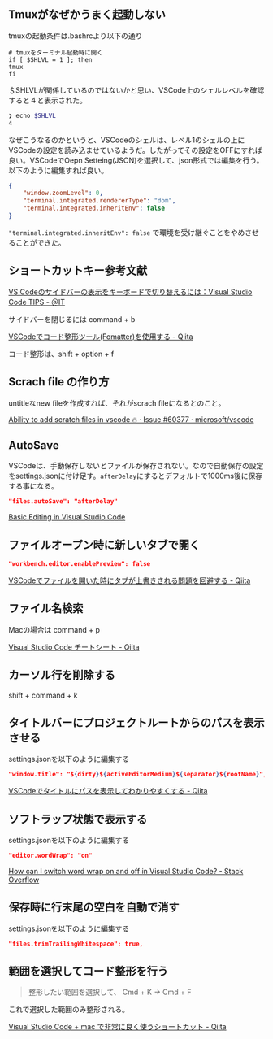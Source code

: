## Tmuxがなぜかうまく起動しない

tmuxの起動条件は.bashrcより以下の通り

```
# tmuxをターミナル起動時に開く
if [ $SHLVL = 1 ]; then
tmux
fi
```

＄SHLVLが関係しているのではないかと思い、VSCode上のシェルレベルを確認すると４と表示された。

```bash
❯ echo $SHLVL
4
```

なぜこうなるのかというと、VSCodeのシェルは、レベル1のシェルの上にVSCodeの設定を読み込ませているようだ。したがってその設定をOFFにすれば良い。VSCodeでOepn Setteing(JSON)を選択して、json形式では編集を行う。以下のように編集すれば良い。

```json
{
    "window.zoomLevel": 0,
    "terminal.integrated.rendererType": "dom",
    "terminal.integrated.inheritEnv": false
}
```

`"terminal.integrated.inheritEnv": false` で環境を受け継ぐことをやめさせることができた。

## ショートカットキー参考文献

[VS Codeのサイドバーの表示をキーボードで切り替えるには：Visual Studio Code TIPS - ＠IT](https://www.atmarkit.co.jp/ait/articles/1807/13/news032.html)

サイドバーを閉じるには command + b

[VSCodeでコード整形ツール(Fomatter)を使用する - Qiita](https://qiita.com/mgmgOmO/items/17438d45790635bd8dca)

コード整形は、shift + option + f

## Scrach file の作り方

untitleなnew fileを作成すれば、それがscrach fileになるとのこと。

[Ability to add scratch files in vscode 🔥 · Issue #60377 · microsoft/vscode](https://github.com/Microsoft/vscode/issues/60377)

## AutoSave

VSCodeは、手動保存しないとファイルが保存されない。なので自動保存の設定をsettings.jsonに付け足す。`afterDelay`にするとデフォルトで1000ms後に保存する事になる。

```json
"files.autoSave": "afterDelay"
```

[Basic Editing in Visual Studio Code](https://code.visualstudio.com/docs/editor/codebasics#_save-auto-save)

## ファイルオープン時に新しいタブで開く

```json
"workbench.editor.enablePreview": false
```

[VSCodeでファイルを開いた時にタブが上書きされる問題を回避する - Qiita](https://qiita.com/kgoto/items/265e3eb8a82778e33cfe)

## ファイル名検索

Macの場合は command + p

[Visual Studio Code チートシート - Qiita](https://qiita.com/aoinu/items/681f932ce0b162cd9520#%E3%82%B3%E3%83%9E%E3%83%B3%E3%83%89)

## カーソル行を削除する

shift + command + k

## タイトルバーにプロジェクトルートからのパスを表示させる

settings.jsonを以下のように編集する

```json
"window.title": "${dirty}${activeEditorMedium}${separator}${rootName}",
```

[VSCodeでタイトルにパスを表示してわかりやすくする - Qiita](https://qiita.com/akisx/items/08313fd5b47b5a45bb2f)

## ソフトラップ状態で表示する

settings.jsonを以下のように編集する

```json
"editor.wordWrap": "on" 
```

[How can I switch word wrap on and off in Visual Studio Code? - Stack Overflow](https://stackoverflow.com/questions/31025502/how-can-i-switch-word-wrap-on-and-off-in-visual-studio-code)

## 保存時に行末尾の空白を自動で消す

settings.jsonを以下のように編集する

```json
"files.trimTrailingWhitespace": true,
```

## 範囲を選択してコード整形を行う

> 整形したい範囲を選択して、
Cmd + K → Cmd + F

これで選択した範囲のみ整形される。

[Visual Studio Code + mac で非常に良く使うショートカット - Qiita](https://qiita.com/matsuyoro/items/bbf7ef7eb9f36b65cd27)
